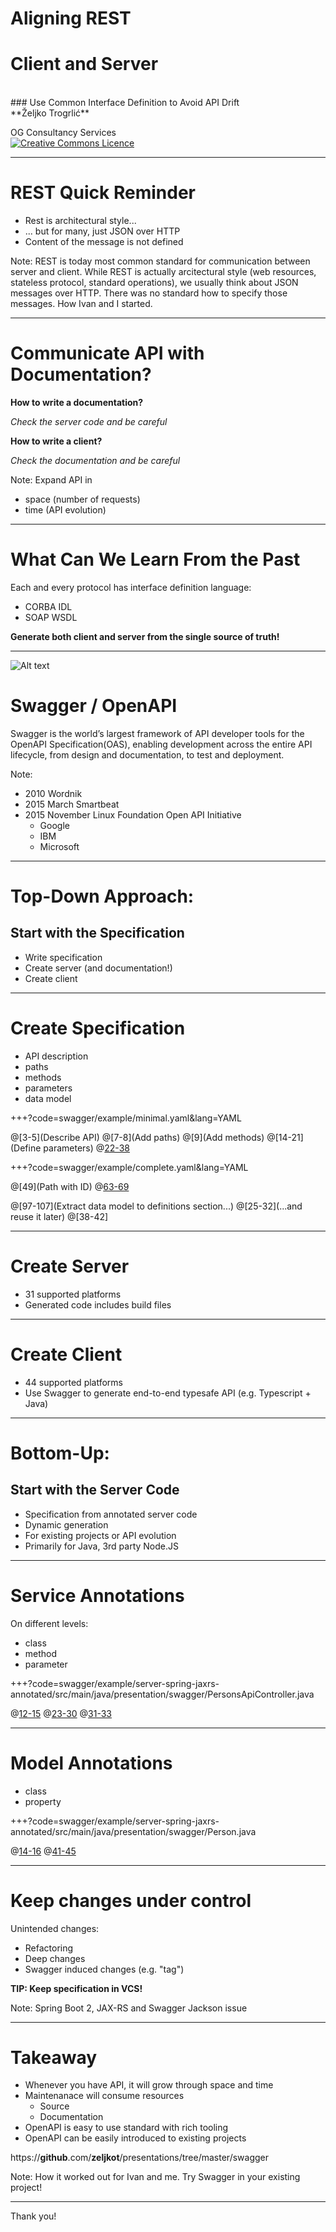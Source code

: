 # Aligning REST
# Client and Server
<BR>
### Use Common Interface Definition to Avoid API Drift

<BR>
**Željko Trogrlić**

OG Consultancy Services
<BR>
<a rel="license" href="http://creativecommons.org/licenses/by/4.0/"><img alt="Creative Commons Licence" style="border-width:0" src="https://i.creativecommons.org/l/by/4.0/88x31.png" /></a>

---

# REST Quick Reminder

* Rest is architectural style...
* ... but for many, just JSON over HTTP
* Content of the message is not defined

Note:
REST is today most common standard for communication between server and client.
While REST is actually arcitectural style (web resources, stateless protocol, standard operations),
we usually think about JSON messages over HTTP.
There was no standard how to specify those messages.
How Ivan and I started.

---

# Communicate API with Documentation?

**How to write a documentation?**

_Check the server code and be careful_

**How to write a client?**       

_Check the documentation and be careful_

Note:
Expand API in
* space (number of requests)
* time (API evolution)

---

# What Can We Learn From the Past
Each and every protocol has interface definition language:
* CORBA IDL
* SOAP WSDL

**Generate both client and server from the single source of truth!**

---

![Alt text](http://github.com/OAI/OpenAPI-Style-Guide/raw/master/graphics/bitmap/OpenAPI_Logo_Pantone.png "Logo")
# Swagger / OpenAPI
Swagger is the world’s largest framework of API developer tools 
for the OpenAPI Specification(OAS),
enabling development across the entire API lifecycle,
from design and documentation, to test and deployment.

Note:
* 2010 Wordnik
* 2015 March Smartbeat
* 2015 November Linux Foundation Open API Initiative
  * Google
  * IBM
  * Microsoft

---

# Top-Down Approach:
## Start with the Specification

* Write specification
* Create server (and documentation!)
* Create client

---

# Create Specification

* API description
* paths
* methods
* parameters
* data model

+++?code=swagger/example/minimal.yaml&lang=YAML

@[3-5](Describe API)
@[7-8](Add paths)
@[9](Add methods)
@[14-21](Define parameters)
@[22-38](Response)

+++?code=swagger/example/complete.yaml&lang=YAML

@[49](Path with ID)
@[63-69](PUT)

@[97-107](Extract data model to definitions section...)
@[25-32](...and reuse it later)
@[38-42]

---

# Create Server
* 31 supported platforms
* Generated code includes build files

---

# Create Client
* 44 supported platforms
* Use Swagger to generate end-to-end typesafe API (e.g. Typescript + Java)

---

# Bottom-Up:
## Start with the Server Code

* Specification from annotated server code
* Dynamic generation
* For existing projects or API evolution
* Primarily for Java, 3rd party Node.JS

---

# Service Annotations

On different levels:
* class
* method
* parameter

+++?code=swagger/example/server-spring-jaxrs-annotated/src/main/java/presentation/swagger/PersonsApiController.java

@[12-15](Class)
@[23-30](Method)
@[31-33](Parameters)

---

# Model Annotations

* class
* property

+++?code=swagger/example/server-spring-jaxrs-annotated/src/main/java/presentation/swagger/Person.java

@[14-16](Class)
@[41-45](Property)

---

# Keep changes under control
Unintended changes:
* Refactoring
* Deep changes
* Swagger induced changes (e.g. "tag")

**TIP: Keep specification in VCS!**

Note:
Spring Boot 2, JAX-RS and Swagger Jackson issue

---

# Takeaway
* Whenever you have API, it will grow through space and time
* Maintenanace will consume resources
  * Source
  * Documentation
* OpenAPI is easy to use standard with rich tooling
* OpenAPI can be easily introduced to existing projects

https://**github**.com/**zeljkot**/presentations/tree/master/swagger

Note:
How it worked out for Ivan and me.
Try Swagger in your existing project!

---
<!-- .slide: class="center" -->

Thank you!
